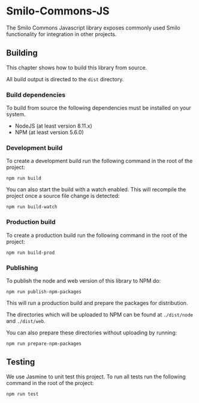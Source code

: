 # Smilo-Commons-JS

The Smilo Commons Javascript library exposes commonly used Smilo functionality for integration in other projects.

## Building

This chapter shows how to build this library from source.

All build output is directed to the `dist` directory.

### Build dependencies

To build from source the following dependencies must be installed on your system.

- NodeJS (at least version 8.11.x)
- NPM (at least version 5.6.0)

### Development build

To create a development build run the following command in the root of the project:

```
npm run build
```

You can also start the build with a watch enabled. This will recompile the project once a source file change is detected:

```
npm run build-watch
```

### Production build

To create a production build run the following command in the root of the project:

```
npm run build-prod
```

### Publishing

To publish the node and web version of this library to NPM do:

```
npm run publish-npm-packages
```

This will run a production build and prepare the packages for distribution.

The directories which will be uploaded to NPM can be found at `./dist/node` and `./dist/web`.

You can also prepare these directories without uploading by running:

```
npm run prepare-npm-packages
```

## Testing

We use Jasmine to unit test this project. To run all tests run the following command in the root of the project:

```
npm run test
```
